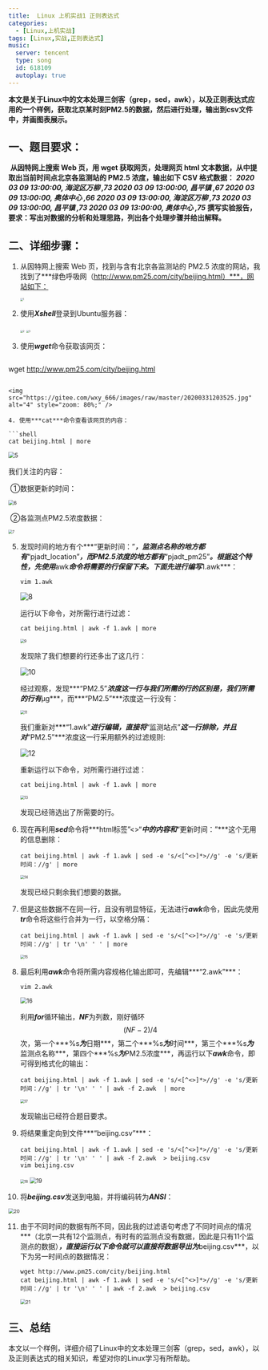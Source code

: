 ```yaml
---
title:  Linux 上机实战1 正则表达式
categories:
  - [Linux,上机实战]
tags: [Linux,实战,正则表达式]
music:
  server: tencent
  type: song
  id: 618109
  autoplay: true
---
```


**本文是关于Linux中的文本处理三剑客（grep，sed，awk），以及正则表达式应用的一个样例，获取北京某时刻PM2.5的数据，然后进行处理，输出到csv文件中，并画图表展示。**



<!-- more -->



## 一、题目要求：

​		**从因特网上搜索 Web 页，用 wget 获取网页，处理网页 html 文本数据，从中提取出当前时间点北京各监测站的 PM2.5 浓度，输出如下 CSV 格式数据：**
***2020 03 09 13:00:00, 海淀区万柳 ,73
2020 03 09 13:00:00, 昌平镇 ,67
2020 03 09 13:00:00, 奥体中心 ,66
2020 03 09 13:00:00, 海淀区万柳 ,73
2020 03 09 13:00:00, 昌平镇 ,73
2020 03 09 13:00:00, 奥体中心 ,75***
​		**撰写实验报告，要求：写出对数据的分析和处理思路，列出各个处理步骤并给出解释。**

## 二、详细步骤：

1. 从因特网上搜索 Web 页，找到与含有北京各监测站的 PM2.5 浓度的网站，我找到了***绿色呼吸网（http://www.pm25.com/city/beijing.html）***，网站如下：

   <img src="https://gitee.com/wxy_666/images/raw/master/20200331203352.jpg" alt="1" style="zoom:33%;" />

2. 使用***Xshell***登录到Ubuntu服务器：

   <img src="https://gitee.com/wxy_666/images/raw/master/20200331203420.jpg" alt="2" style="zoom:33%;" />

   <img src="https://gitee.com/wxy_666/images/raw/master/20200331203429.jpg" alt="3" style="zoom:33%;" />

3. 使用***wget***命令获取该网页：

   ```shell
wget http://www.pm25.com/city/beijing.html
   ```

   <img src="https://gitee.com/wxy_666/images/raw/master/20200331203525.jpg" alt="4" style="zoom: 80%;" />
   
4. 使用***cat***命令查看该网页的内容：

   ```shell
   cat beijing.html | more
   ```

   <img src="https://gitee.com/wxy_666/images/raw/master/20200331203554.jpg" alt="5" style="zoom:80%;" />

   我们关注的内容：

   ​		①数据更新的时间：

   <img src="https://gitee.com/wxy_666/images/raw/master/20200331203608.jpg" alt="6" style="zoom:67%;" />

   ​		②各监测点PM2.5浓度数据：

   <img src="https://gitee.com/wxy_666/images/raw/master/20200331203617.jpg" alt="7" style="zoom:50%;" />

5. 发现时间的地方有个***“更新时间：”***，监测点名称的地方都有***“pjadt_location”***，而PM2.5浓度的地方都有***“pjadt_pm25”***。根据这个特性，先使用***awk***命令将需要的行保留下来。下面先进行编写***1.awk***：

   ```shell
   vim 1.awk
   ```

   ![8](https://gitee.com/wxy_666/images/raw/master/20200331203629.jpg)

   运行以下命令，对所需行进行过滤：

   ```shell
   cat beijing.html | awk -f 1.awk | more
   ```

   <img src="https://gitee.com/wxy_666/images/raw/master/20200331203639.jpg" alt="9" style="zoom:50%;" />

   发现除了我们想要的行还多出了这几行：

   ![10](https://gitee.com/wxy_666/images/raw/master/20200331203656.jpg)

   经过观察，发现***“PM2.5”***浓度这一行与我们所需的行的区别是，我们所需的行有***μg***，而***“PM2.5”***浓度这一行没有：

   <img src="https://gitee.com/wxy_666/images/raw/master/20200331203705.jpg" alt="11" style="zoom:50%;" />

   我们重新对***“1.awk”***进行编辑，直接将***“监测站点”***这一行排除，并且对***“PM2.5”***浓度这一行采用额外的过滤规则:

   ![12](https://gitee.com/wxy_666/images/raw/master/20200331203718.jpg)

   重新运行以下命令，对所需行进行过滤：

   ```shell
   cat beijing.html | awk -f 1.awk | more
   ```

   <img src="https://gitee.com/wxy_666/images/raw/master/20200331203729.jpg" alt="13" style="zoom:50%;" />

   发现已经筛选出了所需要的行。

6. 现在再利用***sed***命令将***html标签”<>“***中的内容和***“更新时间：”***这个无用的信息删除：

   ```shell
   cat beijing.html | awk -f 1.awk | sed -e 's/<[^<>]*>//g' -e 's/更新时间：//g' | more
   ```

   <img src="https://gitee.com/wxy_666/images/raw/master/20200331203744.jpg" alt="14" style="zoom:50%;" />

   发现已经只剩余我们想要的数据。

7. 但是这些数据不在同一行，且没有明显特征，无法进行***awk***命令，因此先使用***tr***命令将这些行合并为一行，以空格分隔：

   ```shell
   cat beijing.html | awk -f 1.awk | sed -e 's/<[^<>]*>//g' -e 's/更新时间：//g' | tr '\n' ' ' | more
   ```

   <img src="https://gitee.com/wxy_666/images/raw/master/20200331203757.jpg" alt="15" style="zoom:50%;" />

8. 最后利用***awk***命令将所需内容规格化输出即可，先编辑***“2.awk”***：

   ```shell
   vim 2.awk
   ```

   <img src="https://gitee.com/wxy_666/images/raw/master/20200331203807.jpg" alt="16" style="zoom:80%;" />

   利用***for***循环输出，***NF***为列数，刚好循环$$(NF-2)/4$$次，第一个***%s***为***日期***，第二个***%s***为***时间***，第三个***%s***为***监测点名称***，第四个***%s***为***PM2.5浓度***，再运行以下***awk***命令，即可得到格式化的输出：

   ```shell
   cat beijing.html | awk -f 1.awk | sed -e 's/<[^<>]*>//g' -e 's/更新时间：//g' | tr '\n' ' ' | awk -f 2.awk  | more
   ```

   <img src="https://gitee.com/wxy_666/images/raw/master/20200331203819.jpg" alt="17" style="zoom: 50%;" />

   发现输出已经符合题目要求。

9. 将结果重定向到文件***“beijing.csv”***：

   ```shell
   cat beijing.html | awk -f 1.awk | sed -e 's/<[^<>]*>//g' -e 's/更新时间：//g' | tr '\n' ' ' | awk -f 2.awk  > beijing.csv
   vim beijing.csv
   ```

   <img src="https://gitee.com/wxy_666/images/raw/master/20200331203839.jpg" alt="18" style="zoom:50%;" />

   <img src="https://gitee.com/wxy_666/images/raw/master/20200331203853.jpg" alt="19" style="zoom:80%;" />

10. 将***beijing.csv***发送到电脑，并将编码转为***ANSI***：

<img src="https://gitee.com/wxy_666/images/raw/master/20200331203903.jpg" alt="20" style="zoom: 67%;" />

11. 由于不同时间的数据有所不同，因此我的过滤语句考虑了不同时间点的情况***（北京一共有12个监测点，有时有的监测点没有数据，因此是只有11个监测点的数据）***，直接运行以下命令就可以直接将数据导出为***beijing.csv***，以下为另一时间点的数据情况：

    ```shell
    wget http://www.pm25.com/city/beijing.html
    cat beijing.html | awk -f 1.awk | sed -e 's/<[^<>]*>//g' -e 's/更新时间：//g' | tr '\n' ' ' | awk -f 2.awk  > beijing.csv
    ```

    <img src="https://gitee.com/wxy_666/images/raw/master/20200331203916.jpg" alt="21" style="zoom:67%;" />

## 三、总结

本文以一个样例，详细介绍了Linux中的文本处理三剑客（grep，sed，awk），以及正则表达式的相关知识，希望对你的Linux学习有所帮助。